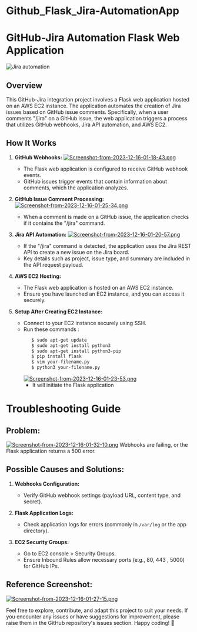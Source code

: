 # Github_Flask_Jira-AutomationApp

# GitHub-Jira Automation Flask Web Application

![Jira automation]([Screenshot-2024-12-16-at-7-15-27-PM.png](https://postimg.cc/QFrnb6gh))
## Overview
This GitHub-Jira integration project involves a Flask web application hosted on an AWS EC2 instance. The application automates the creation of Jira issues based on GitHub issue comments. Specifically, when a user comments "/jira" on a GitHub issue, the web application triggers a process that utilizes GitHub webhooks, Jira API automation, and AWS EC2.

## How It Works

1. **GitHub Webhooks:**
     [![Screenshot-from-2023-12-16-01-18-43.png](https://i.postimg.cc/c42SWNcx/Screenshot-from-2023-12-16-01-18-43.png)](https://postimg.cc/1fGT02T2)
   - The Flask web application is configured to receive GitHub webhook events.
   - GitHub issues trigger events that contain information about comments, which the application analyzes.

3. **GitHub Issue Comment Processing:**
   [![Screenshot-from-2023-12-16-01-25-34.png](https://i.postimg.cc/qMwdt307/Screenshot-from-2023-12-16-01-25-34.png)](https://postimg.cc/SJnP3jn0)
   - When a comment is made on a GitHub issue, the application checks if it contains the "/jira" command.

5. **Jira API Automation:**
     [![Screenshot-from-2023-12-16-01-20-57.png](https://i.postimg.cc/C11PdRFW/Screenshot-from-2023-12-16-01-20-57.png)](https://postimg.cc/PLgzRrv4)
   - If the "/jira" command is detected, the application uses the Jira REST API to create a new issue on the Jira board.
   - Key details such as project, issue type, and summary are included in the API request payload.

6. **AWS EC2 Hosting:**
   - The Flask web application is hosted on an AWS EC2 instance.
   - Ensure you have launched an EC2 instance, and you can access it securely.

7. **Setup After Creating EC2 Instance:**
   - Connect to your EC2 instance securely using SSH.
   - Run these commands :
     ```bash 
        $ sudo apt-get update
        $ sudo apt-get install python3
        $ sudo apt-get install python3-pip
        $ pip install flask
        $ vim your-filename.py
        $ python3 your-filename.py
     ```
     [![Screenshot-from-2023-12-16-01-23-53.png](https://i.postimg.cc/15k3HF2r/Screenshot-from-2023-12-16-01-23-53.png)](https://postimg.cc/Wh7Vpd2d)
     - It will initiate the Flask application

# Troubleshooting Guide

## Problem:
[![Screenshot-from-2023-12-16-01-32-10.png](https://i.postimg.cc/cC3WNWr5/Screenshot-from-2023-12-16-01-32-10.png)](https://postimg.cc/Fkh8j2bj)
Webhooks are failing, or the Flask application returns a 500 error.

## Possible Causes and Solutions:

1. **Webhooks Configuration:**
   - Verify GitHub webhook settings (payload URL, content type, and secret).

2. **Flask Application Logs:**
   - Check application logs for errors (commonly in `/var/log` or the app directory).

3. **EC2 Security Groups:**
   - Go to EC2 console > Security Groups.
   - Ensure Inbound Rules allow necessary ports (e.g., 80, 443 , 5000) for GitHub IPs.

## Reference Screenshot:
[![Screenshot-from-2023-12-16-01-27-15.png](https://i.postimg.cc/HsTsrHGT/Screenshot-from-2023-12-16-01-27-15.png)](https://postimg.cc/s10RLkDL)



Feel free to explore, contribute, and adapt this project to suit your needs. If you encounter any issues or have suggestions for improvement, please raise them in the GitHub repository's issues section. Happy coding! 🚀
